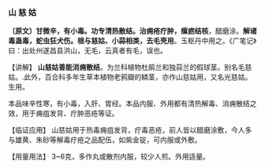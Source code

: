 ### 山 慈 姑

**〔原文〕甘微辛，有小毒。功专清热散结。治痈疮疔肿，瘰疬结核**，醋磨涂。**解诸毒蛊毒，蛇虫狂犬伤。根与慈姑、小蒜相类，去毛壳用**。玉枢丹中用之。《广笔记》曰：出处州遂昌县洪山，无毛，云真者有毛，误也。

【讲解】  **山慈姑善能消痈散结**。为兰科植物杜鹃兰和独蒜兰的假球茎。别名毛慈姑。.此外，百合科多年生草本植物老鸦瓣的鳞茎，亦作山慈姑用，又名光慈姑。生用。	

本品味辛性寒，有小毒，入肝、胃经。本品内服、外用都有清热解毒、消痈散结之效，用于痈疽发背、疔肿恶疮等证。

【临证应用】  山慈姑用于热毒痈疽发背，疔毒恶疮，前人皆以醋磨涂敷，今人多与雄黄、朱砂等解毒疗疮之品配伍，如紫金锭，可内服或外敷。

【用量用法】 3~6克，多作丸或散剂内服，较少人煎。外用适量。
